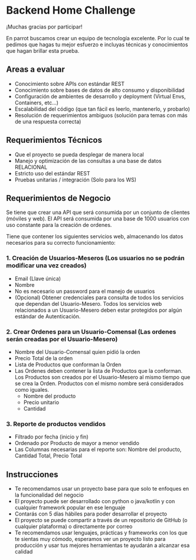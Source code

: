 # Backend Home Challenge

¡Muchas gracias por participar!

En parrot buscamos crear un equipo de tecnología excelente. Por lo cual te pedimos que hagas tu mejor esfuerzo e incluyas técnicas y conocimientos que hagan brillar esta prueba.

## Areas a evaluar

- Conocimiento sobre APIs con estándar REST
- Conocimiento sobre bases de datos de alto consumo y disponibilidad
- Configuración de ambientes de desarrollo y deployment (Virtual Envs, Containers, etc...)
- Escalabilidad del código (que tan fácil es leerlo, mantenerlo, y probarlo)
- Resolución de requerimientos ambiguos (solución para temas con más de una respuesta correcta)

## Requerimientos Técnicos

- Que el proyecto se pueda desplegar de manera local
- Manejo y optimización de las consultas a una base de datos RELACIONAL
- Estricto uso del estándar REST
- Pruebas unitarias / integración (Solo para los WS)

## Requerimientos de Negocio

Se tiene que crear una API que será consumida por un conjunto de clientes (móviles y web).
El API será consumida por una base de 1000 usuarios con uso constante para la creación de ordenes.

Tiene que contener los siguientes servicios web, almacenando los datos necesarios para su correcto funcionamiento:

### 1. Creación de Usuarios-Meseros (Los usuarios no se podrán modificar una vez creados)

- Email (Llave única)
- Nombre
- No es necesario un password para el manejo de usuarios
- (Opcional) Obtener credenciales para consulta de todos los servicios que dependan del Usuario-Mesero. Todos los servicios web relacionados a un Usuario-Mesero deben estar protegidos por algún estándar de Autenticación.

### 2. Crear Ordenes para un Usuario-Comensal (Las ordenes serán creadas por el Usuario-Mesero)

- Nombre del Usuario-Comensal quien pidió la orden
- Precio Total de la orden
- Lista de Productos que conforman la Orden
- Las Ordenes deben contener la lista de Productos que la conforman. Los Productos son creados por el Usuario-Mesero al mismo tiempo que se crea la Orden. Productos con el mismo nombre será considerados como iguales.
  - Nombre del producto
  - Precio unitario
  - Cantidad

### 3. Reporte de productos vendidos

- Filtrado por fecha (inicio y fin)
- Ordenado por Producto de mayor a menor vendido
- Las Columnas necesarias para el reporte son: Nombre del producto, Cantidad Total, Precio Total

## Instrucciones

- Te recomendamos usar un proyecto base para que solo te enfoques en la funcionalidad del negocio
- El proyecto puede ser desarrollado con python o java/kotlin y con cualquier framework popular en ese lenguaje
- Contarás con 5 días hábiles para poder desarrollar el proyecto
- El proyecto se puede compartir a través de un repositorio de GitHub (o cualquier plataforma) o directamente por correo
- Te recomendamos usar lenguajes, prácticas y frameworks con los que te sientas muy cómodo, esperamos ver un proyecto listo para producción y usar tus mejores herramientas te ayudarán a alcanzar esa calidad
